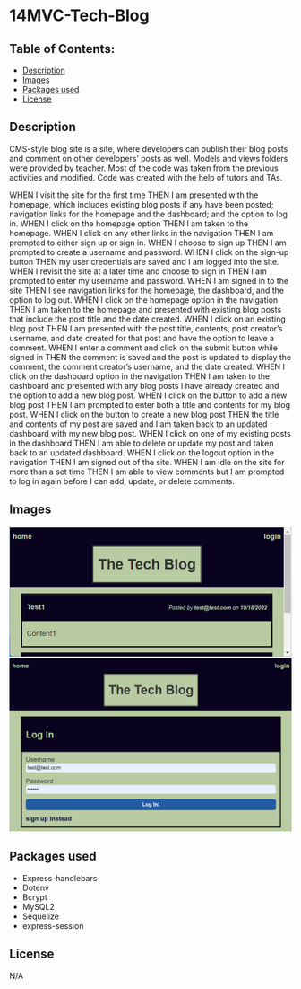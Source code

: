 # 14MVC-Tech-Blog

## Table of Contents:
* [Description](https://github.com/T8886/14MVC-Tech-Blog/blob/main/README.md#description)
* [Images](https://github.com/T8886/14MVC-Tech-Blog/blob/main/README.md#images)
* [Packages used](https://github.com/T8886/14MVC-Tech-Blog/blob/main/README.md#packages-used)
* [License](https://github.com/T8886/14MVC-Tech-Blog/blob/main/README.md#license)

## Description
CMS-style blog site is a site, where developers can publish their blog posts and comment on other developers’ posts as well.
Models and views folders were provided by teacher. Most of the code was taken from the previous activities and modified. Code was created with the help of tutors and TAs.

WHEN I visit the site for the first time THEN I am presented with the homepage, which includes existing blog posts if any have been posted; navigation links for the homepage and the dashboard; and the option to log in.
WHEN I click on the homepage option THEN I am taken to the homepage.
WHEN I click on any other links in the navigation THEN I am prompted to either sign up or sign in.
WHEN I choose to sign up THEN I am prompted to create a username and password.
WHEN I click on the sign-up button THEN my user credentials are saved and I am logged into the site.
WHEN I revisit the site at a later time and choose to sign in THEN I am prompted to enter my username and password.
WHEN I am signed in to the site THEN I see navigation links for the homepage, the dashboard, and the option to log out.
WHEN I click on the homepage option in the navigation THEN I am taken to the homepage and presented with existing blog posts that include the post title and the date created.
WHEN I click on an existing blog post THEN I am presented with the post title, contents, post creator’s username, and date created for that post and have the option to leave a comment.
WHEN I enter a comment and click on the submit button while signed in THEN the comment is saved and the post is updated to display the comment, the comment creator’s username, and the date created.
WHEN I click on the dashboard option in the navigation THEN I am taken to the dashboard and presented with any blog posts I have already created and the option to add a new blog post.
WHEN I click on the button to add a new blog post THEN I am prompted to enter both a title and contents for my blog post.
WHEN I click on the button to create a new blog post THEN the title and contents of my post are saved and I am taken back to an updated dashboard with my new blog post.
WHEN I click on one of my existing posts in the dashboard THEN I am able to delete or update my post and taken back to an updated dashboard.
WHEN I click on the logout option in the navigation THEN I am signed out of the site.
WHEN I am idle on the site for more than a set time THEN I am able to view comments but I am prompted to log in again before I can add, update, or delete comments.

## Images
![](public/images/1.png)
![](public/images/2.png)

## Packages used
* Express-handlebars 
* Dotenv 
* Bcrypt 
* MySQL2 
* Sequelize
* express-session

## License
N/A